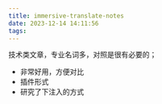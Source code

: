 ```yaml
---
title: immersive-translate-notes
date: 2023-12-14 14:11:56
tags:
---
```

技术类文章，专业名词多，对照是很有必要的；
- 非常好用，方便对比
- 插件形式
- 研究了下注入的方式